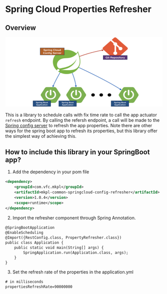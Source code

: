 # Spring Cloud Properties Refresher

## Overview

![Config server](spring_cloud.png)

This is a library to schedule calls with fix time rate to call the app actuator `refresh` endpoint. By calling the refersh endpoint, a call will be made to the [Spring config server](https://cloud.spring.io/spring-cloud-config/reference/html/) to refresh the app properties. Note there are other ways for the spring boot app to refresh its properties,  but this library offer the simplest way of achieving this.

## How to include this library in your SpringBoot app?

1. Add the dependency in your pom file

```xml
<dependency>
    <groupId>com.vfc.mkpl</groupId>
    <artifactId>mkpl-common-springcloud-config-refresher</artifactId>
    <version>1.0.4</version>
    <scope>runtime</scope>
</dependency>

```

2. Import the refresher component through Spring Annotation.

```
@SpringBootApplication
@EnableScheduling
@Import({RestConfig.class, PropertyRefresher.class})
public class Application {
    public static void main(String[] args) {
        SpringApplication.run(Application.class, args);
    }
}
```

3. Set the refresh rate of the properties in the application.yml
```
# in milliseconds
propertiesRefreshRate=90000000

```
